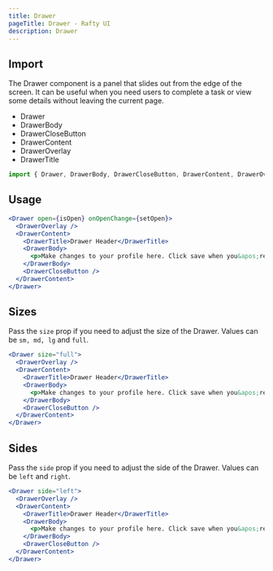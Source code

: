 ```yaml
---
title: Drawer
pageTitle: Drawer - Rafty UI
description: Drawer
---
```


## Import

The Drawer component is a panel that slides out from the edge of the screen. It can be useful when you need users to complete a task or view some details without leaving the current page.

- Drawer
- DrawerBody
- DrawerCloseButton
- DrawerContent
- DrawerOverlay
- DrawerTitle

```jsx
import { Drawer, DrawerBody, DrawerCloseButton, DrawerContent, DrawerOverlay, DrawerTitle } from "@rafty/ui";
```

## Usage

```jsx
<Drawer open={isOpen} onOpenChange={setOpen}>
  <DrawerOverlay />
  <DrawerContent>
    <DrawerTitle>Drawer Header</DrawerTitle>
    <DrawerBody>
      <p>Make changes to your profile here. Click save when you&apos;re done.</p>
    </DrawerBody>
    <DrawerCloseButton />
  </DrawerContent>
</Drawer>
```

## Sizes

Pass the `size` prop if you need to adjust the size of the Drawer. Values can be `sm, md, lg` and `full`.

```jsx
<Drawer size="full">
  <DrawerOverlay />
  <DrawerContent>
    <DrawerTitle>Drawer Header</DrawerTitle>
    <DrawerBody>
      <p>Make changes to your profile here. Click save when you&apos;re done.</p>
    </DrawerBody>
    <DrawerCloseButton />
  </DrawerContent>
</Drawer>
```

## Sides

Pass the `side` prop if you need to adjust the side of the Drawer. Values can be `left` and `right`.

```jsx
<Drawer side="left">
  <DrawerOverlay />
  <DrawerContent>
    <DrawerTitle>Drawer Header</DrawerTitle>
    <DrawerBody>
      <p>Make changes to your profile here. Click save when you&apos;re done.</p>
    </DrawerBody>
    <DrawerCloseButton />
  </DrawerContent>
</Drawer>
```
